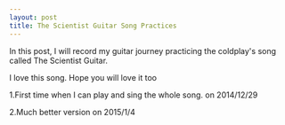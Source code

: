 ```yaml
---
layout: post
title: The Scientist Guitar Song Practices
---
```


In this post, I will record my guitar journey practicing the coldplay's song called The Scientist Guitar.

I love this song. Hope you will love it too

1.First time when I can play and sing the whole song. on 2014/12/29
<embed src="./music/1.mp4" hidden="false" autostart="true" loop="true">

2.Much better version on 2015/1/4

<embed src="./music/2.mp4" hidden="false" autostart="true" loop="true">


